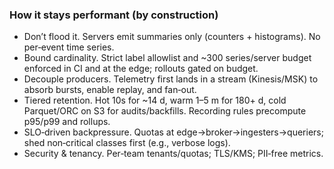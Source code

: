 ### How it stays performant (by construction)
- Don’t flood it. Servers emit summaries only (counters + histograms). No per‑event time series.
- Bound cardinality. Strict label allowlist and ~300 series/server budget enforced in CI and at the edge; rollouts gated on budget.
- Decouple producers. Telemetry first lands in a stream (Kinesis/MSK) to absorb bursts, enable replay, and fan‑out.
- Tiered retention. Hot 10s for ~14 d, warm 1–5 m for 180+ d, cold Parquet/ORC on S3 for audits/backfills. Recording rules precompute p95/p99 and rollups.
- SLO‑driven backpressure. Quotas at edge→broker→ingesters→queriers; shed non‑critical classes first (e.g., verbose logs).
- Security & tenancy. Per‑team tenants/quotas; TLS/KMS; PII‑free metrics.
